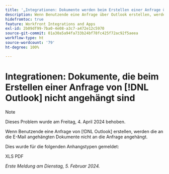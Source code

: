 ```yaml
---
title: '„Integrationen: Dokumente werden beim Erstellen einer Anfrage über Outlook nicht angehängt“'
description: Wenn Benutzende eine Anfrage über Outlook erstellen, werden die an die E-Mail angehängten Dokumente nicht an die Anfrage angehängt.
hidefromtoc: true
feature: Workfront Integrations and Apps
exl-id: 2b09df99-7ba0-4e08-a3c7-a472e12c5970
source-git-commit: 01a30a5a94fa733b24bf78fc425f72ac92f5aeea
workflow-type: ht
source-wordcount: '79'
ht-degree: 100%

---
```


# Integrationen: Dokumente, die beim Erstellen einer Anfrage von [!DNL Outlook] nicht angehängt sind

>[!NOTE]
>
>Dieses Problem wurde am Freitag, 4. April 2024 behoben.

Wenn Benutzende eine Anfrage von [!DNL Outlook] erstellen, werden die an die E-Mail angehängten Dokumente nicht an die Anfrage angehängt.

Dies wurde für die folgenden Anhangstypen gemeldet:

XLS
PDF

_Erste Meldung am Dienstag, 5. Februar 2024._
